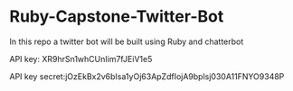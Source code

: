 # Ruby-Capstone-Twitter-Bot
In this repo a twitter bot will be built using Ruby and chatterbot


API key: XR9hrSn1whCUnIim7fJEiV1e5

API key secret:jOzEkBx2v6bIsa1yOj63ApZdfIojA9bplsj030A11FNYO9348P